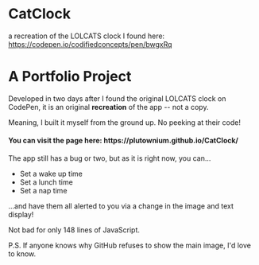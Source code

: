 # CatClock
a recreation of the LOLCATS clock I found here: https://codepen.io/codifiedconcepts/pen/bwgxRq

<h1>A Portfolio Project</h1>
Developed in two days after I found the original LOLCATS clock on CodePen, it is an original <strong>recreation</strong> of the app -- not a copy.

Meaning, I built it myself from the ground up. No peeking at their code!

<h4>You can visit the page here: https://plutownium.github.io/CatClock/</h4> 

The app still has a bug or two, but as it is right now, you can...

<ul>
<li>Set a wake up time</li>
<li>Set a lunch time</li>
<li>Set a nap time</li>
</ul>

...and have them all alerted to you via a change in the image and text display!

Not bad for only 148 lines of JavaScript.

P.S. If anyone knows why GitHub refuses to show the main image, I'd love to know.
